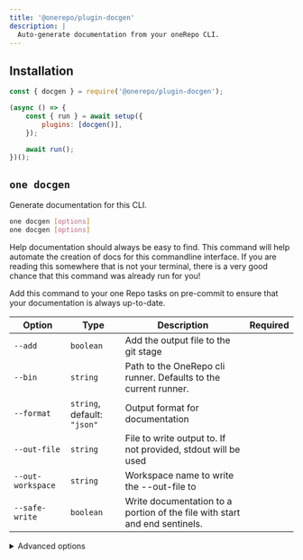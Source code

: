 ```yaml
---
title: '@onerepo/plugin-docgen'
description: |
  Auto-generate documentation from your oneRepo CLI.
---
```


## Installation

```js
const { docgen } = require('@onerepo/plugin-docgen');

(async () => {
	const { run } = await setup({
		plugins: [docgen()],
	});

	await run();
})();
```

<!-- start-onerepo-sentinel -->

## `one docgen`

Generate documentation for this CLI.

```sh
one docgen [options]
one docgen [options]
```

Help documentation should always be easy to find. This command will help automate the creation of docs for this commandline interface. If you are reading this somewhere that is not your terminal, there is a very good chance that this command was already run for you!

Add this command to your one Repo tasks on pre-commit to ensure that your documentation is always up-to-date.

| Option            | Type                        | Description                                                                | Required |
| ----------------- | --------------------------- | -------------------------------------------------------------------------- | -------- |
| `--add`           | `boolean`                   | Add the output file to the git stage                                       |          |
| `--bin`           | `string`                    | Path to the OneRepo cli runner. Defaults to the current runner.            |          |
| `--format`        | `string`, default: `"json"` | Output format for documentation                                            |          |
| `--out-file`      | `string`                    | File to write output to. If not provided, stdout will be used              |          |
| `--out-workspace` | `string`                    | Workspace name to write the --out-file to                                  |          |
| `--safe-write`    | `boolean`                   | Write documentation to a portion of the file with start and end sentinels. |          |

<details>

<summary>Advanced options</summary>

| Option      | Type     | Description                                              | Required |
| ----------- | -------- | -------------------------------------------------------- | -------- |
| `--command` | `string` | Start at the given command, skip the root and any others |          |

</details>

<!-- end-onerepo-sentinel -->
